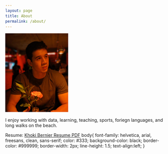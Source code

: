 ```yaml
---
layout: page
title: About
permalink: /about/
---
```

<img src="/assets/img/Khoki Whatsapp photo crpd.jpeg" width ='200' height='250'>

I enjoy working with data, learning, teaching, sports, foriegn languages, and long walks on the beach.

Resume: [Khoki Bernier Resume PDF](/assets/Khoki-Bernier-Resume.pdf)
body{
    font-family: helvetica, arial, freesans, clean, sans-serif;
    color: #333;
    background-color: black;
    border-color: #999999;
    border-width: 2px;
    line-height: 1.5;
    text-align:left;
}
